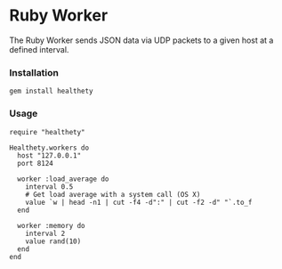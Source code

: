 # Ruby Worker

The Ruby Worker sends JSON data via UDP packets to a given host at a defined interval.

### Installation

    gem install healthety

### Usage

    require "healthety"

    Healthety.workers do
      host "127.0.0.1"
      port 8124

      worker :load_average do
        interval 0.5
        # Get load average with a system call (OS X)
        value `w | head -n1 | cut -f4 -d":" | cut -f2 -d" "`.to_f
      end

      worker :memory do
        interval 2
        value rand(10)
      end
    end
